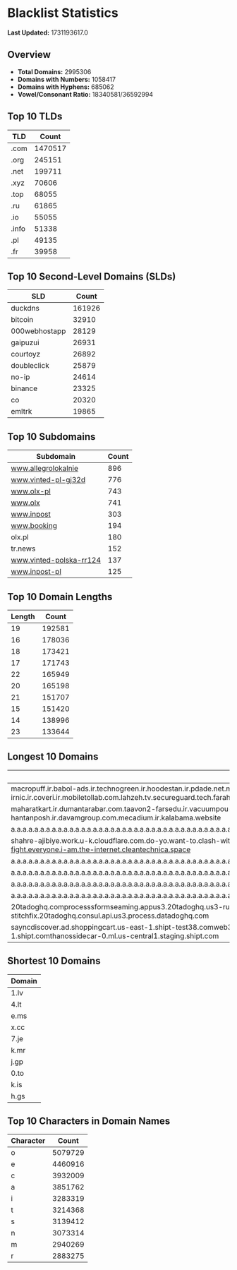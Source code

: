 # Blacklist Statistics

**Last Updated:** 1731193617.0

## Overview
- **Total Domains:** 2995306
- **Domains with Numbers:** 1058417
- **Domains with Hyphens:** 685062
- **Vowel/Consonant Ratio:** 18340581/36592994

## Top 10 TLDs
| TLD | Count |
| --- | ----- |
| .com | 1470517 |
| .org | 245151 |
| .net | 199711 |
| .xyz | 70606 |
| .top | 68055 |
| .ru | 61865 |
| .io | 55055 |
| .info | 51338 |
| .pl | 49135 |
| .fr | 39958 |

## Top 10 Second-Level Domains (SLDs)
| SLD | Count |
| --- | ----- |
| duckdns | 161926 |
| bitcoin | 32910 |
| 000webhostapp | 28129 |
| gaipuzui | 26931 |
| courtoyz | 26892 |
| doubleclick | 25879 |
| no-ip | 24614 |
| binance | 23325 |
| co | 20320 |
| emltrk | 19865 |

## Top 10 Subdomains
| Subdomain | Count |
| --------- | ----- |
| www.allegrolokalnie | 896 |
| www.vinted-pl-gj32d | 776 |
| www.olx-pl | 743 |
| www.olx | 741 |
| www.inpost | 303 |
| www.booking | 194 |
| olx.pl | 180 |
| tr.news | 152 |
| www.vinted-polska-rr124 | 137 |
| www.inpost-pl | 125 |

## Top 10 Domain Lengths
| Length | Count |
| ------ | ----- |
| 19 | 192581 |
| 16 | 178036 |
| 18 | 173421 |
| 17 | 171743 |
| 22 | 165949 |
| 20 | 165198 |
| 21 | 151707 |
| 15 | 151420 |
| 14 | 138996 |
| 23 | 133644 |

## Longest 10 Domains
| Domain |
| ------ |
| macropuff.ir.babol-ads.ir.technogreen.ir.hoodestan.ir.pdade.net.maharatamoozi.ir.biores.ir.pbmarket.ir.shop-kala.ir.ayeroon.ir.kimia-choob.com.ov104-irnic.ir.coveri.ir.mobiletollab.com.lahzeh.tv.secureguard.tech.farahadaf.ir.yejadige.ir.tehraanvila.shop |
| maharatkart.ir.dumantarabar.com.taavon2-farsedu.ir.vacuumpou-ya.com.helikala.com.souli.ir.variz.me.javaherha.ir.mmpars-vnd.com.medisib.com.ojan.org.myheaven.ir.khanehma-hak.ir.wagg-on-ads.com.bor-hantanposh.ir.davamgroup.com.mecadium.ir.kalabama.website |
| a.a.a.a.a.a.a.a.a.a.a.a.a.a.a.a.a.a.a.a.a.a.a.a.a.a.a.a.a.a.a.a.a.a.a.a.a.a.a.a.a.a.a.a.a.a.a.a.a.a.a.a.a.a.a.a.a.a.a.a.a.a.a.a.a.a.a.a.a.a.a.a.a.a.a.a.a.a.a.a.a.a.a.a.a.a.a.a.a.a.a.a.a.a.a.a.a.a.a.a.a.a.a.a.a.a.a.a.a.a.a.a.a.a.a.a.a.a.a.myniceposts.com |
| shahre-ajibiye.work.u-k.cloudflare.com.do-yo.want-to.clash-with.this.www.microsoft.com.there-is-no.dlate-fine.google.comwww.dynu.com.count-with-me.cyou.com.now-sudo.rm-rf.ddns.net.we-are-here.again-to-fight.everyone.i-am.the-internet.cleantechnica.space |
| a.a.a.a.a.a.a.a.a.a.a.a.a.a.a.a.a.a.a.a.a.a.a.a.a.a.a.a.a.a.a.a.a.a.a.a.a.a.a.a.a.a.a.a.a.a.a.a.a.a.a.a.a.a.a.a.a.a.a.a.a.a.a.a.a.a.a.a.a.a.a.a.a.a.a.a.a.a.a.a.a.a.a.a.a.a.a.a.a.a.a.a.a.a.a.a.a.a.a.a.a.a.a.a.a.a.a.a.a.a.a.a.a.a.a.a.a.a.myniceposts.com |
| a.a.a.a.a.a.a.a.a.a.a.a.a.a.a.a.a.a.a.a.a.a.a.a.a.a.a.a.a.a.a.a.a.a.a.a.a.a.a.a.a.a.a.a.a.a.a.a.a.a.a.a.a.a.a.a.a.a.a.a.a.a.a.a.a.a.a.a.a.a.a.a.a.a.a.a.a.a.a.a.a.a.a.a.a.a.a.a.a.a.a.a.a.a.a.a.a.a.a.a.a.a.a.a.a.a.a.a.a.a.a.a.a.a.a.a.a.myniceposts.com |
| a.a.a.a.a.a.a.a.a.a.a.a.a.a.a.a.a.a.a.a.a.a.a.a.a.a.a.a.a.a.a.a.a.a.a.a.a.a.a.a.a.a.a.a.a.a.a.a.a.a.a.a.a.a.a.a.a.a.a.a.a.a.a.a.a.a.a.a.a.a.a.a.a.a.a.a.a.a.a.a.a.a.a.a.a.a.a.a.a.a.a.a.a.a.a.a.a.a.a.a.a.a.a.a.a.a.a.a.a.a.a.a.a.a.a.a.myniceposts.com |
| a.a.a.a.a.a.a.a.a.a.a.a.a.a.a.a.a.a.a.a.a.a.a.a.a.a.a.a.a.a.a.a.a.a.a.a.a.a.a.a.a.a.a.a.a.a.a.a.a.a.a.a.a.a.a.a.a.a.a.a.a.a.a.a.a.a.a.a.a.a.a.a.a.a.a.a.a.a.a.a.a.a.a.a.a.a.a.a.a.a.a.a.a.a.a.a.a.a.a.a.a.a.a.a.a.a.a.a.a.a.a.a.a.a.a.myniceposts.com |
| 20tadoghq.comprocesssformseaming.appus3.20tadoghq.us3-rum.api.us3.20tadoghq.appus3events.us3.20tadoghq.usage-comprocessbeta-intakes.us3.20tadoghq.comproductptn-1.q.20tadoghq.comproductptn-stitchfix.20tadoghq.consul.api.us3.process.datadoghq.com |
| sayncdiscover.ad.shoppingcart.us-east-1.shipt-test38.comweb3789-neocovidev.sayncdiscover.ad.shoppingcart.us-east-1.shipt.comwww.apollon.neocovidev.sayncdiscover.ad.shoppingcart.us-east-1.shipt.comthanossidecar-0.ml.us-central1.staging.shipt.com |

## Shortest 10 Domains
| Domain |
| ------ |
| 1.lv |
| 4.lt |
| e.ms |
| x.cc |
| 7.je |
| k.mr |
| j.gp |
| 0.to |
| k.is |
| h.gs |

## Top 10 Characters in Domain Names
| Character | Count |
| --------- | ----- |
| o | 5079729 |
| e | 4460916 |
| c | 3932009 |
| a | 3851762 |
| i | 3283319 |
| t | 3214368 |
| s | 3139412 |
| n | 3073314 |
| m | 2940269 |
| r | 2883275 |
